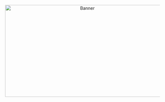 <p align="center">
  <img src="https://github.com/xuhongv/Gokit3-Resource/blob/master/Pic/g3-bg.png" width="520px" height="300px" alt="Banner" />
</p>
 
 
 